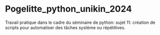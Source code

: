 # Pogelitte_python_unikin_2024
Travail pratique dans le cadre du séminaire de python: sujet 11: création de scripts pour automatiser des tâches système ou répétitives.
